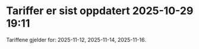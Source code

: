 
# Tariffer er sist oppdatert 2025-10-29 19:11

Tariffene gjelder for: 2025-11-12, 2025-11-14, 2025-11-16.
